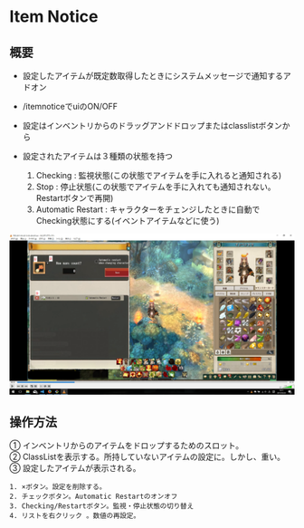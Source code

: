 # Item Notice

## 概要

* 設定したアイテムが既定数取得したときにシステムメッセージで通知するアドオン
* /itemnoticeでuiのON/OFF
* 設定はインベントリからのドラッグアンドドロップまたはclasslistボタンから
* 設定されたアイテムは３種類の状態を持つ
    
    1. Checking : 監視状態(この状態でアイテムを手に入れると通知される)
    1. Stop : 停止状態(この状態でアイテムを手に入れても通知されない。Restartボタンで再開)
    1. Automatic Restart : キャラクターをチェンジしたときに自動でChecking状態にする(イベントアイテムなどに使う)

![img](./img1.png)

## 操作方法
① インベントリからのアイテムをドロップするためのスロット。  
② ClassListを表示する。所持していないアイテムの設定に。しかし、重い。  
③ 設定したアイテムが表示される。  
    
    1. ×ボタン。設定を削除する。 
    2. チェックボタン。Automatic Restartのオンオフ
    3. Checking/Restartボタン。監視・停止状態の切り替え  
    4. リストを右クリック 。数値の再設定。

